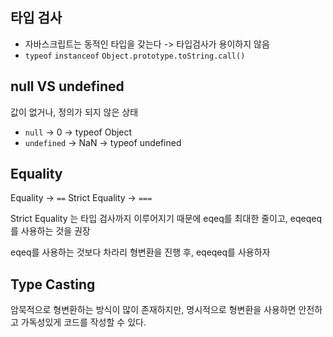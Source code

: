 ## 타입 검사

- 자바스크립트는 동적인 타입을 갖는다 -> 타입검사가 용이하지 않음
- `typeof` `instanceof` `Object.prototype.toString.call()`

## null VS undefined

값이 없거나, 정의가 되지 않은 상태

- `null` -> 0 -> typeof Object
- `undefined` -> NaN -> typeof undefined

## Equality

Equality -> `==`
Strict Equality -> `===`

Strict Equality 는 타입 검사까지 이루어지기 때문에 eqeq를 최대한 줄이고, eqeqeq를 사용하는 것을 권장

eqeq를 사용하는 것보다 차라리 형변환을 진행 후, eqeqeq를 사용하자

## Type Casting

암묵적으로 형변환하는 방식이 많이 존재하지만, 명시적으로 형변환을 사용하면 안전하고 가독성있게 코드를 작성할 수 있다.
